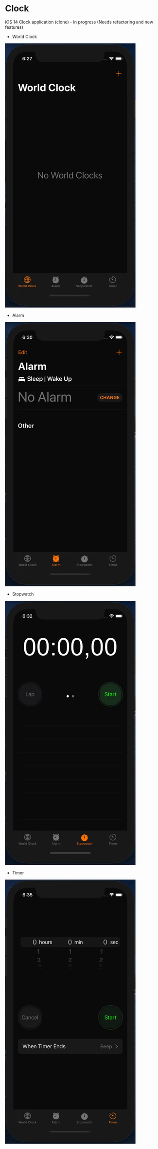 # Clock
iOS 14 Clock application (clone) - In progress (Needs refactoring and new features)

- World Clock

![Alt Text](/Preview/demo-wclock.gif)

- Alarm

![Alt Text](/Preview/demo-alarm.gif)

- Stopwatch

![Alt Text](/Preview/demo-stopwatch.gif)

- Timer

![Alt Text](/Preview/demo-timer.gif)
